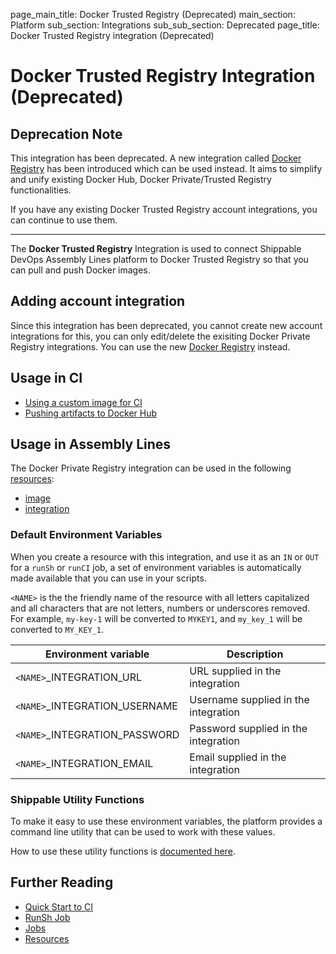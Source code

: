 page_main_title: Docker Trusted Registry (Deprecated)
main_section: Platform
sub_section: Integrations
sub_sub_section: Deprecated
page_title: Docker Trusted Registry integration (Deprecated)

# Docker Trusted Registry Integration (Deprecated)

## Deprecation Note
This integration has been deprecated. A new integration called [Docker Registry](/platform/integration/dockerRegistryLogin) has been introduced which can be used instead. It aims to simplify and unify existing Docker Hub, Docker Private/Trusted Registry functionalities.

If you have any existing Docker Trusted Registry account integrations, you can continue to use them.

---

The **Docker Trusted Registry** Integration is used to connect Shippable DevOps Assembly Lines platform to Docker Trusted Registry so that you can pull and push Docker images.

## Adding account integration

Since this integration has been deprecated, you cannot create new account integrations for this, you can only edit/delete the exisiting Docker Private Registry integrations. You can use the new [Docker Registry](/platform/integration/dockerRegistryLogin) instead.

## Usage in CI

* [Using a custom image for CI](/ci/custom-docker-image/)
* [Pushing artifacts to Docker Hub](/ci/push-docker-registry/)

## Usage in Assembly Lines

The Docker Private Registry integration can be used in the following [resources](/platform/workflow/resource/overview/):

* [image](/platform/workflow/resource/image)
* [integration](/platform/workflow/resource/integration)

### Default Environment Variables
When you create a resource with this integration, and use it as an `IN` or `OUT` for a `runSh` or `runCI` job, a set of environment variables is automatically made available that you can use in your scripts.

`<NAME>` is the the friendly name of the resource with all letters capitalized and all characters that are not letters, numbers or underscores removed. For example, `my-key-1` will be converted to `MYKEY1`, and `my_key_1` will be converted to `MY_KEY_1`.

| Environment variable						| Description                         |
| ------------- 								|------------------------------------ |
| `<NAME>`\_INTEGRATION\_URL   			| URL supplied in the integration |
| `<NAME>`\_INTEGRATION\_USERNAME   		| Username supplied in the integration |
| `<NAME>`\_INTEGRATION\_PASSWORD			| Password supplied in the integration |
| `<NAME>`\_INTEGRATION\_EMAIL			| Email supplied in the integration |

### Shippable Utility Functions
To make it easy to use these environment variables, the platform provides a command line utility that can be used to work with these values.

How to use these utility functions is [documented here](/platform/tutorial/workflow/using-shipctl).

## Further Reading
* [Quick Start to CI](/getting-started/ci-sample)
* [RunSh Job](/platform/workflow/job/runsh)
* [Jobs](/platform/workflow/job/overview)
* [Resources](/platform/workflow/resource/overview)
